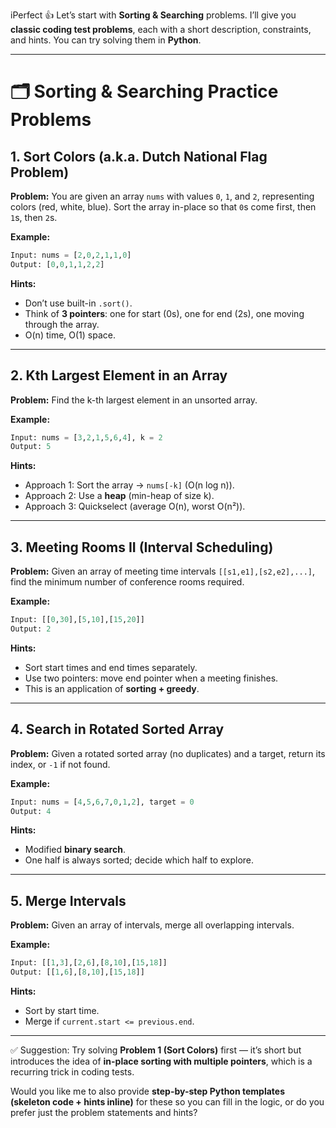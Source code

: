 iPerfect 👍 Let’s start with **Sorting & Searching** problems. I’ll give you **classic coding test problems**, each with a short description, constraints, and hints. You can try solving them in **Python**.

---

# 🗂 Sorting & Searching Practice Problems

## 1. **Sort Colors (a.k.a. Dutch National Flag Problem)**

**Problem:**
You are given an array `nums` with values `0`, `1`, and `2`, representing colors (red, white, blue). Sort the array in-place so that `0`s come first, then `1`s, then `2`s.

**Example:**

```python
Input: nums = [2,0,2,1,1,0]
Output: [0,0,1,1,2,2]
```

**Hints:**

* Don’t use built-in `.sort()`.
* Think of **3 pointers**: one for start (0s), one for end (2s), one moving through the array.
* O(n) time, O(1) space.

---

## 2. **Kth Largest Element in an Array**

**Problem:**
Find the k-th largest element in an unsorted array.

**Example:**

```python
Input: nums = [3,2,1,5,6,4], k = 2
Output: 5
```

**Hints:**

* Approach 1: Sort the array → `nums[-k]` (O(n log n)).
* Approach 2: Use a **heap** (min-heap of size k).
* Approach 3: Quickselect (average O(n), worst O(n²)).

---

## 3. **Meeting Rooms II (Interval Scheduling)**

**Problem:**
Given an array of meeting time intervals `[[s1,e1],[s2,e2],...]`, find the minimum number of conference rooms required.

**Example:**

```python
Input: [[0,30],[5,10],[15,20]]
Output: 2
```

**Hints:**

* Sort start times and end times separately.
* Use two pointers: move end pointer when a meeting finishes.
* This is an application of **sorting + greedy**.

---

## 4. **Search in Rotated Sorted Array**

**Problem:**
Given a rotated sorted array (no duplicates) and a target, return its index, or `-1` if not found.

**Example:**

```python
Input: nums = [4,5,6,7,0,1,2], target = 0
Output: 4
```

**Hints:**

* Modified **binary search**.
* One half is always sorted; decide which half to explore.

---

## 5. **Merge Intervals**

**Problem:**
Given an array of intervals, merge all overlapping intervals.

**Example:**

```python
Input: [[1,3],[2,6],[8,10],[15,18]]
Output: [[1,6],[8,10],[15,18]]
```

**Hints:**

* Sort by start time.
* Merge if `current.start <= previous.end`.

---

✅ Suggestion: Try solving **Problem 1 (Sort Colors)** first — it’s short but introduces the idea of **in-place sorting with multiple pointers**, which is a recurring trick in coding tests.

Would you like me to also provide **step-by-step Python templates (skeleton code + hints inline)** for these so you can fill in the logic, or do you prefer just the problem statements and hints?
